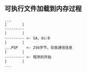 ##  可执行文件加载到内存过程
```shell
...
|		|
---------
|		|
--------- <- SA，ds:0
|		|
...PSP 	  <- 256字节，存放通信信息
|		|
--------- <- 程序的开始
|		|
...
```

